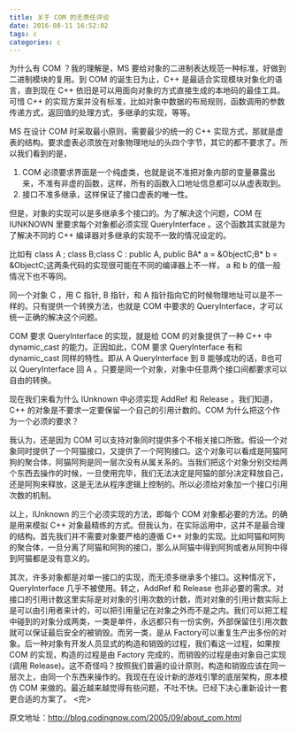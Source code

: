 ```yaml
---
title: 关于 COM 的无责任评论
date: 2016-08-11 16:52:02
tags: c
categories: c
---
```

为什么有 COM ？我的理解是，MS 要给对象的二进制表达规范一种标准，好做到二进制模块的复用。到 COM 的诞生日为止，C++ 是最适合实现模块对象化的语言，直到现在 C++ 依旧是可以用面向对象的方式直接生成的本地码的最佳工具。可惜 C++ 的实现方案并没有标准，比如对象中数据的布局规则，函数调用的参数传递方式，返回值的处理方式，多继承的实现，等等。
<!-- more -->

MS 在设计 COM 时采取最小原则，需要最少的统一的 C++ 实现方式，那就是虚表的结构。要求虚表必须放在对象物理地址的头四个字节，其它的都不要求了。所以我们看到的是，

1. COM 必须要求界面是一个纯虚类，也就是说不准把对象内部的变量暴露出来，不准有非虚的函数，这样，所有的函数入口地址信息都可以从虚表取到。
2. 接口不准多继承，这样保证了接口虚表的唯一性。

但是，对象的实现可以是多继承多个接口的。为了解决这个问题，COM 在 IUNKNOWN 里要求每个对象都必须实现 QueryInterface 。这个函数其实就是为了解决不同的 C++ 编译器对多继承的实现不一致的情况设定的。

比如有 class A ; class B;class C : public A, public BA* a = &ObjectC;B* b = &ObjectC;这两条代码的实现很可能在不同的编译器上不一样， a 和 b 的值一般情况下也不等同。

同一个对象 C ，用 C 指针, B 指针，和 A 指针指向它的时候物理地址可以是不一样的。只有提供一个转换方法，也就是 COM 中要求的 QueryInterface，才可以统一正确的解决这个问题。

COM 要求 QueryInterface 的实现，就是给 COM 的对象提供了一种 C++ 中 dynamic_cast 的能力。正因如此，COM 要求 QueryInterface 有和dynamic_cast 同样的特性。即从 A QueryInterface 到 B 能够成功的话，B也可以 QueryInterface 回 A 。只要是同一个对象，对象中任意两个接口间都要求可以自由的转换。

现在我们来看为什么 IUnknown 中必须实现 AddRef 和 Release 。我们知道，C++ 的对象是不要求一定要保留一个自己的引用计数的。COM 为什么把这个作为一个必须的要求？

我认为，还是因为 COM 可以支持对象同时提供多个不相关接口所致。假设一个对象同时提供了一个阿猫接口，又提供了一个阿狗接口。这个对象可以看成是阿猫阿狗的聚合体，阿猫阿狗是同一层次没有从属关系的。当我们把这个对象分别交给两个东西去操作的时候，一旦使用完毕，我们无法决定是阿猫的部分决定释放自己，还是阿狗来释放，这是无法从程序逻辑上控制的。所以必须给对象加一个接口引用次数的机制。

以上，IUnknown 的三个必须实现的方法，即每个 COM 对象都必要的方法。的确是用来模拟 C++ 对象最精练的方式。但我认为，在实际运用中，这并不是最合理的结构。首先我们并不需要对象要严格的遵循 C++ 对象的实现。比如阿猫和阿狗的聚合体，一旦分离了阿猫和阿狗的接口，那么从阿猫中得到阿狗或者从阿狗中得到阿猫都是没有意义的。

其次，许多对象都是对单一接口的实现，而无须多继承多个接口。这种情况下，QueryInterface 几乎不被使用。转之，AddRef 和 Release 也非必要的需求。对接口的引用计数这里实际是对对象的引用次数的计数，而对对象的引用计数实际上是可以由引用者来计的，可以把引用量记在对象之外而不是之内。我们可以把工程中碰到的对象分成两类，一类是单件，永远都只有一份实例，外部保留住引用次数就可以保证最后安全的被销毁。而另一类，是从 Factory可以重复生产出多份的对象。后一种对象有开发人员显式的构造和销毁的过程，我们看这一过程，如果按 COM 的实现，构造的过程是由 Factory 完成的，而销毁的过程是由对象自己实现(调用 Release)。这不奇怪吗？按照我们普遍的设计原则，构造和销毁应该在同一层次上，由同一个东西来操作的。我现在在设计新的游戏引擎的底层架构，原本模仿 COM 来做的。最近越来越觉得有些问题，不吐不快。已经下决心重新设计一套更合适的方案了。
<完>

原文地址：http://blog.codingnow.com/2005/09/about_com.html